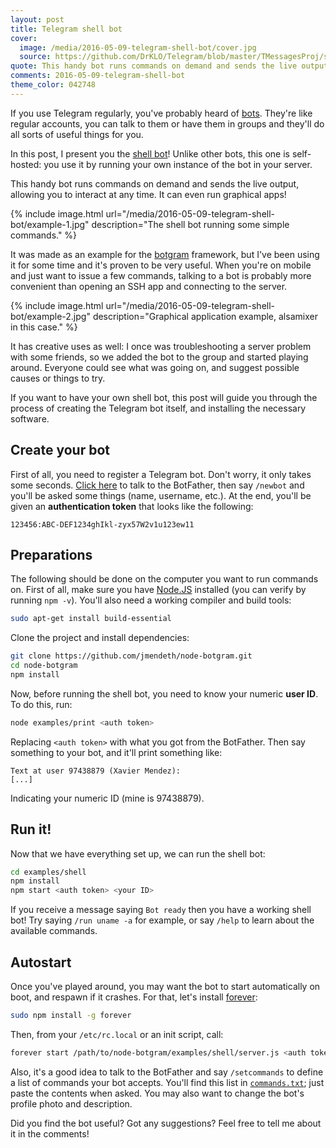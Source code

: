 ```yaml
---
layout: post
title: Telegram shell bot
cover:
  image: /media/2016-05-09-telegram-shell-bot/cover.jpg
  source: https://github.com/DrKLO/Telegram/blob/master/TMessagesProj/src/main/res/drawable-hdpi/background_hd.jpg
quote: This handy bot runs commands on demand and sends the live output, allowing you to interact at any time. It can even run graphical apps!
comments: 2016-05-09-telegram-shell-bot
theme_color: 042748
---
```


If you use Telegram regularly, you've probably heard of [bots](https://core.telegram.org/bots). They're like regular accounts, you can talk to them or have them in groups and they'll do all sorts of useful things for you.

In this post, I present you the [shell bot](https://github.com/jmendeth/node-botgram/tree/master/examples/shell)! Unlike other bots, this one is self-hosted: you use it by running your own instance of the bot in your server.

This handy bot runs commands on demand and sends the live output, allowing you to interact at any time. It can even run graphical apps!

{% include image.html url="/media/2016-05-09-telegram-shell-bot/example-1.jpg" description="The shell bot running some simple commands." %}

It was made as an example for the [botgram](https://github.com/jmendeth/node-botgram) framework, but I've been using it for some time and it's proven to be very useful. When you're on mobile and just want to issue a few commands, talking to a bot is probably more convenient than opening an SSH app and connecting to the server.

{% include image.html url="/media/2016-05-09-telegram-shell-bot/example-2.jpg" description="Graphical application example, alsamixer in this case." %}

It has creative uses as well: I once was troubleshooting a server problem with some friends, so we added the bot to the group and started playing around. Everyone could see what was going on, and suggest possible causes or things to try.

If you want to have your own shell bot, this post will guide you through the process of creating the Telegram bot itself, and installing the necessary software.

## Create your bot

First of all, you need to register a Telegram bot. Don't worry, it only takes some seconds. [Click here](https://telegram.me/BotFather) to talk to the BotFather, then say `/newbot` and you'll be asked some things (name, username, etc.). At the end, you'll be given an **authentication token** that looks like the following:

    123456:ABC-DEF1234ghIkl-zyx57W2v1u123ew11

## Preparations

The following should be done on the computer you want to run commands on. First of all, make sure you have [Node.JS](https://nodejs.org) installed (you can verify by running `npm -v`). You'll also need a working compiler and build tools:

~~~ bash
sudo apt-get install build-essential
~~~

Clone the project and install dependencies:

~~~ bash
git clone https://github.com/jmendeth/node-botgram.git
cd node-botgram
npm install
~~~

Now, before running the shell bot, you need to know your numeric **user ID**. To do this, run:

~~~ bash
node examples/print <auth token>
~~~

Replacing `<auth token>` with what you got from the BotFather. Then say something to your bot, and it'll print something like:

    Text at user 97438879 (Xavier Mendez):
    [...]

Indicating your numeric ID (mine is 97438879).

## Run it!

Now that we have everything set up, we can run the shell bot:

~~~ bash
cd examples/shell
npm install
npm start <auth token> <your ID>
~~~

If you receive a message saying `Bot ready` then you have a working shell bot! Try saying `/run uname -a` for example, or say `/help` to learn about the available commands.

## Autostart

Once you've played around, you may want the bot to start automatically on boot, and respawn if it crashes. For that, let's install [forever](https://github.com/foreverjs/forever):

~~~ bash
sudo npm install -g forever
~~~

Then, from your `/etc/rc.local` or an init script, call:

~~~ bash
forever start /path/to/node-botgram/examples/shell/server.js <auth token> <your ID>
~~~

Also, it's a good idea to talk to the BotFather and say `/setcommands` to define a list of commands your bot accepts. You'll find this list in [`commands.txt`](https://github.com/jmendeth/node-botgram/blob/master/examples/shell/commands.txt); just paste the contents when asked. You may also want to change the bot's profile photo and description.

Did you find the bot useful? Got any suggestions? Feel free to tell me about it in the comments!
